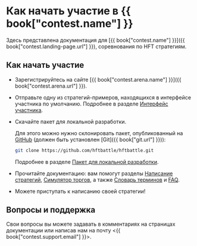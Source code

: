# Как начать участие в {{ book["contest.name"] }}

Здесь представлена документация для [{{ book["contest.name"] }}]({{ book["contest.landing-page.url"] }}), соревнования по HFT стратегиям.

## Как начать участие

- Зарегистрируйтесь на сайте [{{ book["contest.arena.name"] }}]({{ book["contest.arena.url"] }}).
- Отправьте одну из стратегий-примеров, находящихся в интерфейсе участника по умолчанию.
  Подробнее в разделе [Интерфейс участника](interface/README.md).
- Скачайте пакет для локальной разработки.

  Для этого можно нужно склонировать пакет, опубликованный на [GitHub]( {{book["contest.local-pack.url"]}} ) (должен быть установлен [Git]({{ book["git.url"] }})):

  ```bash
  git clone https://github.com/hftbattle/hftbattle.git
  ```

  Подробнее в разделе [Пакет для локальной разработки](local-pack/README.md).
- Прочитайте документацию: вам помогут разделы [Написание стратегий](strategy/README.md), [Симулятор торгов](simulator/README.md), а также [Словарь терминов](terms.md) и [FAQ](FAQ.md).
- Можете приступать к написанию своей стратегии!

## Вопросы и поддержка

Свои вопросы вы можете задавать в комментариях на страницах документации или написав нам на почту <{{ book["contest.support.email"] }}>.
